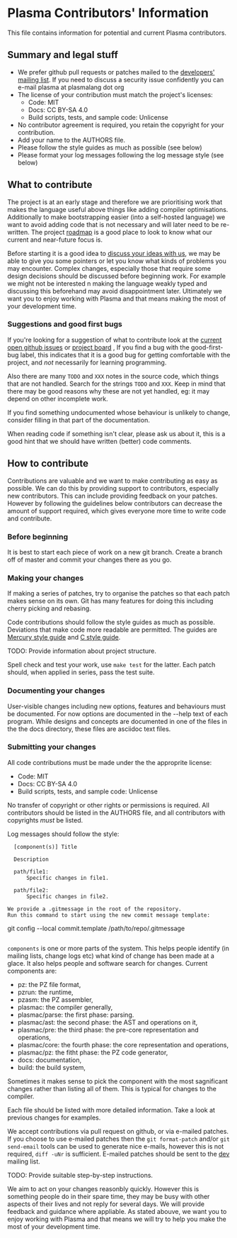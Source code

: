 
# Plasma Contributors' Information

This file contains information for potential and current Plasma
contributors.

## Summary and legal stuff

* We prefer github pull requests or patches mailed to the
  [developers' mailing list](https://www.plasmalang.org/lists/listinfo/dev).
  If you need to discuss a security issue confidently you can e-mail
  plasma at plasmalang dot org
* The license of your contribution must match the project's licenses:
  * Code: MIT
  * Docs: CC BY-SA 4.0
  * Build scripts, tests, and sample code: Unlicense
* No contributor agreement is required, you retain the copyright for your
  contribution.
* Add your name to the AUTHORS file.
* Please follow the style guides as much as possible (see below)
* Please format your log messages following the log message style (see
  below)

## What to contribute

The project is at an early stage and therefore we are prioritising work that
makes the language useful above things like adding compiler optimisations.
Additionally to make bootstrapping easier (into a self-hosted language) we
want to avoid adding code that is not necessary and will later need to be
re-written.  The project [roadmap](http://www.plasmalang.org/roadmap.html)
is a good place to look to know what our current and near-future focus is.

Before starting it is a good idea to
[discuss your ideas with us](https://www.plasmalang.org/lists/listinfo/dev),
we may be able to give you some pointers or let you know what kinds of
problems you may encounter.  Complex changes, especially those that require
some design decisions should be discussed before beginning work.  For
example we might not be interested n making the language weakly typed and
discussing this beforehand may avoid disappointment later.  Ultimately we
want you to enjoy working with Plasma and that means making the most of your
development time.

### Suggestions and good first bugs

If you're looking for a suggestion of what to contribute
look at the
[current open github issues](https://github.com/PlasmaLang/plasma/issues) or
[project board](https://github.com/orgs/PlasmaLang/projects/1)
,
If you find a bug with the good-first-bug label, this indicates that it is
a good bug for getting comfortable with the project, and
*not* necessarily for learning programming.

Also there are many `TODO` and `XXX` notes in the source code, which things
that are not handled.  Search for the strings `TODO` and `XXX`.  Keep in
mind that there may be good reasons why these are not yet handled, eg: it
may depend on other incomplete work.

If you find something undocumented whose behaviour is unlikely to change,
consider filling in that part of the documentation.

When reading code if something isn't clear, please ask us about it,
this is a good hint that we should have written (better) code comments.

## How to contribute

Contributions are valuable and we want to make contributing as easy as
possible.  We can do this by providing support to contributors, especially
new contributors.  This can include providing feedback on your patches.
However by following the guidelines below contributors can decrease the
amount of support required, which gives everyone more time to write code and
contribute.

### Before beginning

It is best to start each piece of work on a new git branch.  Create a branch
off of master and commit your changes there as you go.

### Making your changes

If making a series of patches, try to organise the patches so that each
patch makes sense on its own.  Git has many features for doing this
including cherry picking and rebasing.

Code contributions should follow the style guides as much as possible.
Deviations that make code more readable are permitted.
The guides are
[Mercury style guide](http://www.plasmalang.org/docs/Mercury_style.html) and
[C style guide](http://www.plasmalang.org/docs/C_style.html).

TODO: Provide information about project structure.

Spell check and test your work, use ```make test``` for the latter.  Each patch
should, when applied in series, pass the test suite.

### Documenting your changes

User-visible changes including new options, features and behaviours must be
documented.  For now options are documented in the --help text of each
program.  While designs and concepts are documented in one of the files in
the the docs directory, these files are asciidoc text files.

### Submitting your changes

All code contributions must be made under the the approprite license:

* Code: MIT
* Docs: CC BY-SA 4.0
* Build scripts, tests, and sample code: Unlicense

No transfer of copyright or other rights or permissions is required.  All
contributors should be listed in the AUTHORS file, and all contributors with
copyrights _must_ be listed.

Log messages should follow the style:
```
  [component(s)] Title

  Description

  path/file1:
      Specific changes in file1.

  path/file2:
      Specific changes in file2.

We provide a .gitmessage in the root of the repository.
Run this command to start using the new commit message template:

```
git config --local commit.template /path/to/repo/.gitmessage
```

```
```components``` is one or more parts of the system.  This helps people
identify (in mailing lists, change logs etc) what kind of change has been
made at a glace.  It also helps people and software search for changes.
Current components are:

* pz: the PZ file format,
* pzrun: the runtime,
* pzasm: the PZ assembler,
* plasmac: the compiler generally,
* plasmac/parse: the first phase: parsing.
* plasmac/ast: the second phase: the AST and operations on it,
* plasmac/pre: the third phase: the pre-core representation and operations,
* plasmac/core: the fourth phase: the core representation and operations,
* plasmac/pz: the fitht phase: the PZ code generator,
* docs: documentation,
* build: the build system,

Sometimes it makes sense to pick the component with the most sagnificant
changes rather than listing all of them.  This is typical for changes to the
compiler.

Each file should be listed with more detailed information.  Take a look at
previous changes for examples.

We accept contributions via pull request on github, or via e-mailed patches.
If you choose to use e-mailed patches then the ```git format-patch``` and/or
```git send-email``` tools can be used to generate nice e-mails, however
this is not required, ```diff -uNr``` is sufficient.
E-mailed patches should be sent to the
[dev](https://www.plasmalang.org/lists/listinfo/dev) mailing list.

TODO: Provide suitable step-by-step instructions.

We aim to act on your changes reasonbly quickly.  However this is something
people do in their spare time, they may be busy with other aspects of their
lives and not reply for several days.  We will provide feedback and guidance
where appliable.  As stated abouve, we want you to enjoy working with Plasma
and that means we will try to help you make the most of your development
time.
